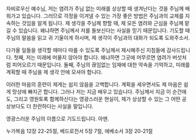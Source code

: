 자비로우신 예수님,
저는 염려가 주님 없는 미래를 상상할 때 생겨난다는 것을 주님께 배워가고 있습니다. 그러므로 걱정을 이겨낼 수 있는 가장 좋은 방법은 주님과의 교제를 지속하는 것임을 알게 됩니다. 제 생각을 주님께 향할 때, 제 모든 염려와 근심을 주님께 맡길 수 있습니다. 왜냐하면 주님께서 저를 돌보신다는 사실을 믿기 때문입니다.
기도할 때 주님의 말씀을 읽고 귀 기울이게 하시며, 제 생각이 주님과의 대화가 되도록 도와주소서.

다가올 일들을 생각할 때마다 따를 수 있도록 주님께서 제시해주신 지침들에 감사드립니다.
첫째, 저는 미래에 머물지 않아야 합니다. 왜냐하면 그곳에 머무르면 염려가 버섯처럼 피어오르기 때문입니다.
둘째, 주님의 끊임없는 임재에 대한 약속을 기억하고, 미래를 계획할 때 주님을 제 생각 안에 모셔야 합니다.

이러한 마음의 훈련이 제게는 쉽지 않음을 고백합니다. 계획을 세우면서도 제 마음은 쉽게 망상에 빠지곤 합니다. 그러나 저는 지금 배우고 있습니다. 주님께서 지금 이 순간에도, 그리고 영원토록 함께하신다는 영광스러운 현실이, 제가 상상할 수 있는 그 어떤 공상보다도 더 찬란하다는 사실을 말입니다.

영광스러운 주님의 이름으로 기도드립니다.
아멘.

누가복음 12장 22-25절, 베드로전서 5장 7절, 에베소서 3장 20-21절